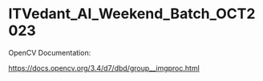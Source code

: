 # ITVedant_AI_Weekend_Batch_OCT2023

OpenCV Documentation:

https://docs.opencv.org/3.4/d7/dbd/group__imgproc.html
